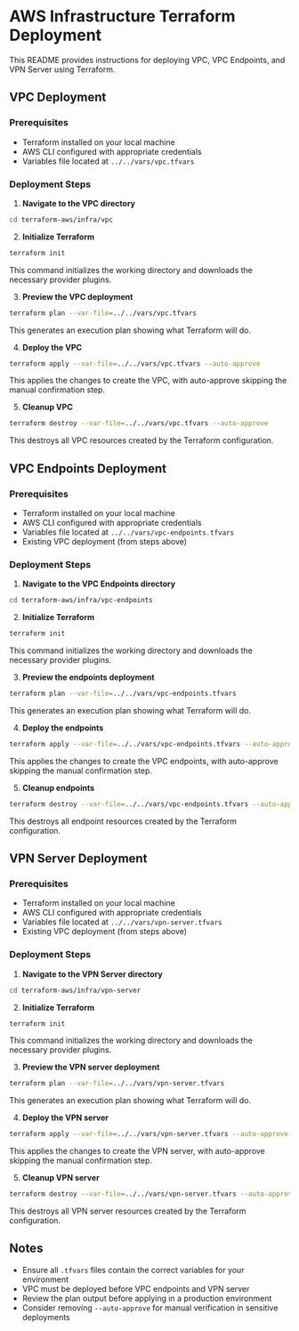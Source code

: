 # AWS Infrastructure Terraform Deployment

This README provides instructions for deploying VPC, VPC Endpoints, and VPN Server using Terraform.

## VPC Deployment

### Prerequisites
- Terraform installed on your local machine
- AWS CLI configured with appropriate credentials
- Variables file located at `../../vars/vpc.tfvars`

### Deployment Steps

1. **Navigate to the VPC directory**
```bash
cd terraform-aws/infra/vpc
```

2. **Initialize Terraform**
```bash
terraform init
```
This command initializes the working directory and downloads the necessary provider plugins.

3. **Preview the VPC deployment**
```bash
terraform plan --var-file=../../vars/vpc.tfvars
```
This generates an execution plan showing what Terraform will do.

4. **Deploy the VPC**
```bash
terraform apply --var-file=../../vars/vpc.tfvars --auto-approve
```
This applies the changes to create the VPC, with auto-approve skipping the manual confirmation step.

5. **Cleanup VPC**
```bash
terraform destroy --var-file=../../vars/vpc.tfvars --auto-approve
```
This destroys all VPC resources created by the Terraform configuration.

## VPC Endpoints Deployment

### Prerequisites
- Terraform installed on your local machine
- AWS CLI configured with appropriate credentials
- Variables file located at `../../vars/vpc-endpoints.tfvars`
- Existing VPC deployment (from steps above)

### Deployment Steps

1. **Navigate to the VPC Endpoints directory**
```bash
cd terraform-aws/infra/vpc-endpoints
```

2. **Initialize Terraform**
```bash
terraform init
```
This command initializes the working directory and downloads the necessary provider plugins.

3. **Preview the endpoints deployment**
```bash
terraform plan --var-file=../../vars/vpc-endpoints.tfvars
```
This generates an execution plan showing what Terraform will do.

4. **Deploy the endpoints**
```bash
terraform apply --var-file=../../vars/vpc-endpoints.tfvars --auto-approve
```
This applies the changes to create the VPC endpoints, with auto-approve skipping the manual confirmation step.

5. **Cleanup endpoints**
```bash
terraform destroy --var-file=../../vars/vpc-endpoints.tfvars --auto-approve
```
This destroys all endpoint resources created by the Terraform configuration.

## VPN Server Deployment

### Prerequisites
- Terraform installed on your local machine
- AWS CLI configured with appropriate credentials
- Variables file located at `../../vars/vpn-server.tfvars`
- Existing VPC deployment (from steps above)

### Deployment Steps

1. **Navigate to the VPN Server directory**
```bash
cd terraform-aws/infra/vpn-server
```

2. **Initialize Terraform**
```bash
terraform init
```
This command initializes the working directory and downloads the necessary provider plugins.

3. **Preview the VPN server deployment**
```bash
terraform plan --var-file=../../vars/vpn-server.tfvars
```
This generates an execution plan showing what Terraform will do.

4. **Deploy the VPN server**
```bash
terraform apply --var-file=../../vars/vpn-server.tfvars --auto-approve
```
This applies the changes to create the VPN server, with auto-approve skipping the manual confirmation step.

5. **Cleanup VPN server**
```bash
terraform destroy --var-file=../../vars/vpn-server.tfvars --auto-approve
```
This destroys all VPN server resources created by the Terraform configuration.

## Notes
- Ensure all `.tfvars` files contain the correct variables for your environment
- VPC must be deployed before VPC endpoints and VPN server
- Review the plan output before applying in a production environment
- Consider removing `--auto-approve` for manual verification in sensitive deployments